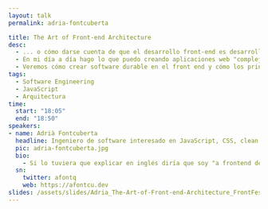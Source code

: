 ```yaml
---
layout: talk
permalink: adria-fontcuberta

title: The Art of Front-end Architecture
desc:
  - ... o cómo darse cuenta de que el desarrollo front-end es desarrollo de software.
  - En mi día a día hago lo que puedo creando aplicaciones web "complejas". Aquí voy a compartir lo que he aprendido intentado que sean mantenibles, escalables, y agnósticas del framework.
  - Veremos cómo crear software durable en el front end y cómo los principios de diseño nos ayudarán a tomar decisiones más inteligentes.
tags:
  - Software Engineering
  - JavaScript
  - Arquitectura
time:
  start: "18:05"
  end: "18:50"
speakers:
- name: Adrià Fontcuberta
  headline: Ingeniero de software interesado en JavaScript, CSS, clean code, lean software development y todo lo que se le parezca
  pic: adria-fontcuberta.jpg
  bio:
    - Si lo tuviera que explicar en inglés diría que soy "a frontend developer interested in lean software development, XP, clean code, and everything in between". La traducción sería algo como "un desarrollador a quién le gusta hacer bien las cosas". Vaya, que ayudo a desarrollar aplicaciones e interfaces útiles, usables y agradables.
  sn:
    twitter: afontq
    web: https://afontcu.dev
slides: /assets/slides/Adria_The-Art-of-Front-end-Architecture_FrontFest20.pdf
---
```


